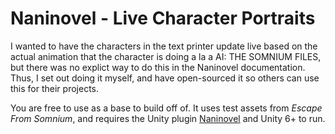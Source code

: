 # Naninovel - Live Character Portraits
I wanted to have the characters in the text printer update live based on the actual animation that the character is doing a la a AI: THE SOMNIUM FILES, but there was no explict way to do this in the Naninovel documentation. Thus, I set out doing it myself, and have open-sourced it so others can use this for their projects.


You are free to use as a base to build off of. It uses test assets from *Escape From Somnium*, and requires the Unity plugin [Naninovel](https://naninovel.com/) and Unity 6+ to run.


